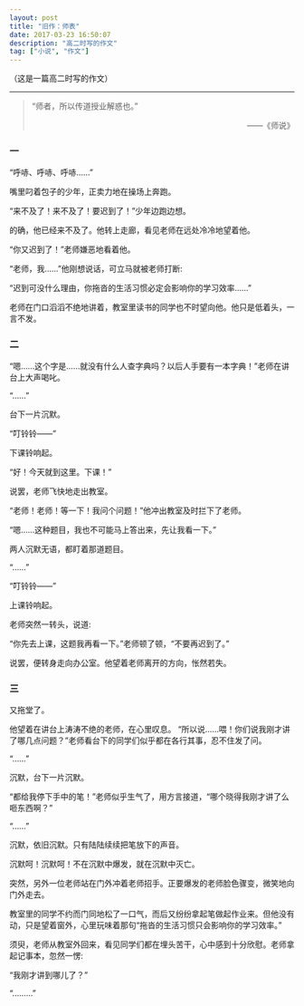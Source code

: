 ```yaml
---
layout: post
title: "旧作：师表"
date: 2017-03-23 16:50:07
description: "高二时写的作文"
tag: ["小说", "作文"]
---
```


（这是一篇高二时写的作文）

---

> “师者，所以传道授业解惑也。”         
> <p style="text-align:right">——《师说》</p>

### 一

“呼哧、呼哧、呼哧……”

嘴里叼着包子的少年，正卖力地在操场上奔跑。

“来不及了！来不及了！要迟到了！”少年边跑边想。

的确，他已经来不及了。他转上走廊，看见老师在远处冷冷地望着他。

“你又迟到了！”老师嫌恶地看着他。

“老师，我……”他刚想说话，可立马就被老师打断:

“迟到可没什么理由，你拖沓的生活习惯必定会影响你的学习效率……”

老师在门口滔滔不绝地讲着，教室里读书的同学也不时望向他。他只是低着头，一言不发。

### 二

“嗯……这个字是……就没有什么人查字典吗？以后人手要有一本字典！”老师在讲台上大声喝叱。

“……”

台下一片沉默。

“叮铃铃——”

下课铃响起。

“好！今天就到这里。下课！”

说罢，老师飞快地走出教室。

“老师！老师！等一下！我问个问题！”他冲出教室及时拦下了老师。

“嗯……这种题目，我也不可能马上答出来，先让我看一下。”

两人沉默无语，都盯着那道题目。

“……”

“叮铃铃——”

上课铃响起。

老师突然一转头，说道:

“你先去上课，这题我再看一下。”老师顿了顿，“不要再迟到了。”

说罢，便转身走向办公室。他望着老师离开的方向，怅然若失。

### 三

又拖堂了。

他望着在讲台上涛涛不绝的老师，在心里叹息。
“所以说……喂！你们说我刚才讲了哪几点问题？”老师看台下的同学们似乎都在各行其事，忍不住发了问。

“……”

沉默，台下一片沉默。

“都给我停下手中的笔！”老师似乎生气了，用方言接道，“哪个晓得我刚才讲了么咂东西啊？”

“……”

沉默，依旧沉默。只有陆陆续续把笔放下的声音。

沉默呵！沉默呵！不在沉默中爆发，就在沉默中灭亡。

突然，另外一位老师站在门外冲着老师招手。正要爆发的老师脸色骤变，微笑地向门外走去。

教室里的同学不约而门同地松了一口气，而后又纷纷拿起笔做起作业来。但他没有动，只是望着窗外，心里玩味着那句“拖沓的生活习惯只会影响你的学习效率。”

须臾，老师从教室外回来，看见同学们都在埋头苦干，心中感到十分欣慰。老师拿起记事本，忽然一愣:

“我刚才讲到哪儿了？”

“………”
